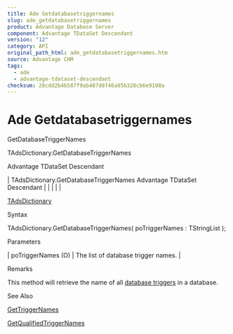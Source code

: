 ```yaml
---
title: Ade Getdatabasetriggernames
slug: ade_getdatabasetriggernames
product: Advantage Database Server
component: Advantage TDataSet Descendant
version: "12"
category: API
original_path_html: ade_getdatabasetriggernames.htm
source: Advantage CHM
tags:
  - ade
  - advantage-tdataset-descendant
checksum: 28cdd2b4b587f9ab487d8f46a95b328cb6e9108a
---
```


# Ade Getdatabasetriggernames

GetDatabaseTriggerNames

TAdsDictionary.GetDatabaseTriggerNames

Advantage TDataSet Descendant

| TAdsDictionary.GetDatabaseTriggerNames  Advantage TDataSet Descendant |  |  |  |  |

[TAdsDictionary](ade_tadsdictionary.md)

Syntax

TAdsDictionary.GetDatabaseTriggerNames( poTriggerNames : TStringList );

Parameters

| poTriggerNames (O) | The list of database trigger names. |

Remarks

This method will retrieve the name of all [database triggers](master_database_triggers.md) in a database.

See Also

[GetTriggerNames](ade_gettriggernames.md)

[GetQualifiedTriggerNames](ade_getqualifiedtriggernames.md)
